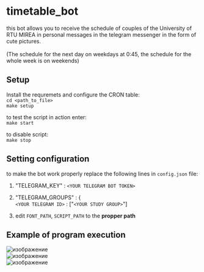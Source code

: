 # timetable_bot

  this bot allows you to receive the schedule of couples of the University of RTU MIREA in personal messages in the telegram messenger in the form of cute pictures.
<br><br>
  (The schedule for the next day on weekdays at 0:45, the schedule for the whole week is on weekends)


## Setup
Install the requremets and configure the CRON table: <br>
  `cd <path_to_file>` <br>
  `make setup`

to test the script in action enter:<br>
  `make start`
  
to disable script:<br>
  `make stop`
  
## Setting configuration
  to make the bot work properly replace the following lines in `config.json` file:<br>
  1. "TELEGRAM_KEY" : `<YOUR TELEGRAM BOT TOKEN>`
  2. "TELEGRAM_GROUPS" : {<br>
        `<YOUR TELEGRAM ID>` : ["`<YOUR STUDY GROUP>`"]<br>

  3. edit `FONT_PATH`, `SCRIPT_PATH` to the <b>propper path</b>
  
## Example of program execution
![изображение](https://user-images.githubusercontent.com/16050682/161161953-d8489159-f5a6-4939-98d0-bbd9985afba6.png)
<br>
![изображение](https://user-images.githubusercontent.com/16050682/161161972-2775ee78-b66c-4804-aae2-c743a1a1bbbb.png)
<br>
![изображение](https://user-images.githubusercontent.com/16050682/161161996-7db13667-68be-4753-bc80-01161ee3bc13.png)


